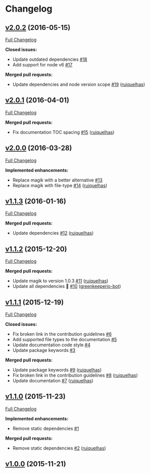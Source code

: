 # Changelog

## [v2.0.2](https://github.com/ruiquelhas/houdin/tree/v2.0.2) (2016-05-15)
[Full Changelog](https://github.com/ruiquelhas/houdin/compare/v2.0.1...v2.0.2)

**Closed issues:**

- Update outdated dependencies [\#18](https://github.com/ruiquelhas/houdin/issues/18)
- Add support for node v6 [\#17](https://github.com/ruiquelhas/houdin/issues/17)

**Merged pull requests:**

- Update dependencies and node version scope [\#19](https://github.com/ruiquelhas/houdin/pull/19) ([ruiquelhas](https://github.com/ruiquelhas))

## [v2.0.1](https://github.com/ruiquelhas/houdin/tree/v2.0.1) (2016-04-01)
[Full Changelog](https://github.com/ruiquelhas/houdin/compare/v2.0.0...v2.0.1)

**Merged pull requests:**

- Fix documentation TOC spacing [\#15](https://github.com/ruiquelhas/houdin/pull/15) ([ruiquelhas](https://github.com/ruiquelhas))

## [v2.0.0](https://github.com/ruiquelhas/houdin/tree/v2.0.0) (2016-03-28)
[Full Changelog](https://github.com/ruiquelhas/houdin/compare/v1.1.3...v2.0.0)

**Implemented enhancements:**

- Replace magik with a better alternative [\#13](https://github.com/ruiquelhas/houdin/issues/13)
- Replace magik with file-type [\#14](https://github.com/ruiquelhas/houdin/pull/14) ([ruiquelhas](https://github.com/ruiquelhas))

## [v1.1.3](https://github.com/ruiquelhas/houdin/tree/v1.1.3) (2016-01-16)
[Full Changelog](https://github.com/ruiquelhas/houdin/compare/v1.1.2...v1.1.3)

**Merged pull requests:**

- Update dependencies [\#12](https://github.com/ruiquelhas/houdin/pull/12) ([ruiquelhas](https://github.com/ruiquelhas))

## [v1.1.2](https://github.com/ruiquelhas/houdin/tree/v1.1.2) (2015-12-20)
[Full Changelog](https://github.com/ruiquelhas/houdin/compare/v1.1.1...v1.1.2)

**Merged pull requests:**

- Update magik to version 1.0.3 [\#11](https://github.com/ruiquelhas/houdin/pull/11) ([ruiquelhas](https://github.com/ruiquelhas))
- Update all dependencies 🌴 [\#10](https://github.com/ruiquelhas/houdin/pull/10) ([greenkeeperio-bot](https://github.com/greenkeeperio-bot))

## [v1.1.1](https://github.com/ruiquelhas/houdin/tree/v1.1.1) (2015-12-19)
[Full Changelog](https://github.com/ruiquelhas/houdin/compare/v1.1.0...v1.1.1)

**Closed issues:**

- Fix broken link in the contribution guidelines [\#6](https://github.com/ruiquelhas/houdin/issues/6)
- Add supported file types to the documentation [\#5](https://github.com/ruiquelhas/houdin/issues/5)
- Update documentation code style [\#4](https://github.com/ruiquelhas/houdin/issues/4)
- Update package keywords [\#3](https://github.com/ruiquelhas/houdin/issues/3)

**Merged pull requests:**

- Update package keywords [\#9](https://github.com/ruiquelhas/houdin/pull/9) ([ruiquelhas](https://github.com/ruiquelhas))
- Fix broken link in the contribution guidelines [\#8](https://github.com/ruiquelhas/houdin/pull/8) ([ruiquelhas](https://github.com/ruiquelhas))
- Update documentation [\#7](https://github.com/ruiquelhas/houdin/pull/7) ([ruiquelhas](https://github.com/ruiquelhas))

## [v1.1.0](https://github.com/ruiquelhas/houdin/tree/v1.1.0) (2015-11-23)
[Full Changelog](https://github.com/ruiquelhas/houdin/compare/v1.0.0...v1.1.0)

**Implemented enhancements:**

- Remove static dependencies [\#1](https://github.com/ruiquelhas/houdin/issues/1)

**Merged pull requests:**

- Remove static dependencies [\#2](https://github.com/ruiquelhas/houdin/pull/2) ([ruiquelhas](https://github.com/ruiquelhas))

## [v1.0.0](https://github.com/ruiquelhas/houdin/tree/v1.0.0) (2015-11-21)
